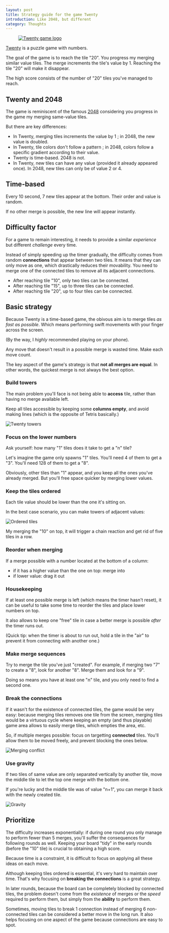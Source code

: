 ```yaml
---
layout: post
title: Strategy guide for the game Twenty
introduction: Like 2048, but different
category: Thoughts
---
```


<figure>
  <a href="http://twenty.frenchguys.net/"><img alt="Twenty game logo" src="/images/twenty-puzzle-game.png"></a>
</figure>

[Twenty](http://twenty.frenchguys.net/) is a puzzle game with numbers.

The goal of the game is to reach the tile "20". You progress my merging similar value tiles. The merge increments the tile's value by 1. Reaching the tile "20" will make it disappear.

The high score consists of the number of "20" tiles you've managed to reach.

## Twenty and 2048

The game is reminiscent of the famous [2048](http://gabrielecirulli.github.io/2048/) considering you progress in the game my merging same-value tiles.

But there are key differences:

* In Twenty, merging tiles increments the value by 1 ; in 2048, the new value is doubled.
* In Twenty, tile colors don't follow a pattern ; in 2048, colors follow a specific gradient according to their value.
* Twenty is time-based. 2048 is not.
* In Twenty, new tiles can have any value (provided it already appeared once). In 2048, new tiles can only be of value 2 or 4.

## Time-based

Every 10 second, 7 new tiles appear at the bottom. Their order and value is random.

If no other merge is possible, the new line will appear instantly.

## Difficulty factor

For a game to remain interesting, it needs to provide a similar _experience_ but different _challenge_ every time.

Instead of simply speeding up the timer gradually, the difficulty comes from random **connections** that appear between two tiles. It means that they can only move as one, which drastically reduces their movability. You need to merge one of the connected tiles to remove all its adjacent connections.

* After reaching tile "10", only two tiles can be connected.  
* After reaching tile "15", up to three tiles can be connected.  
* After reaching tile "20", up to four tiles can be connected.

## Basic strategy

Because Twenty is a time-based game, the obivous aim is to merge tiles _as fast as possible_. Which means performing swift movements with your finger across the screen.

(By the way, I _highly_ recommended playing on your phone).

Any move that doesn't result in a possible merge is wasted time. Make each move count.

The key aspect of the game's strategy is that **not all merges are equal**. In other words, the quickest merge is not always the best option.

### Build towers

The main problem you'll face is not being able to **access** tile, rather than having no merge available left.

Keep all tiles accessible by keeping some **columns empty**, and avoid making lines (which is the opposite of Tetris basically.)

![Twenty towers](/images/twenty-towers.png)

### Focus on the lower numbers

Ask yourself: how many "1" tiles does it take to get a "n" tile?

Let's imagine the game only spawns "1" tiles. You'll need 4 of them to get a "3". You'll need 128 of them to get a "8".

Obviously, other tiles than "1" appear, and you keep all the ones you've already merged. But you'll free space quicker by merging lower values.

### Keep the tiles ordered

Each tile value should be lower than the one it's sitting on.

In the best case scenario, you can make towers of adjacent values:

![Ordered tiles](/images/twenty-ordered-tiles.png)

My merging the "10" on top, it will trigger a chain reaction and get rid of five tiles in a row.

### Reorder when merging

If a merge possible with a number located at the bottom of a column:

* if it has a higher value than the one on top: merge into
* if lower value: drag it out

### Housekeeping

If at least one possible merge is left (which means the timer hasn't reset), it can be useful to take some time to reorder the tiles and place lower numbers on top.

It also allows to keep one "free" tile in case a better merge is possible _after_ the timer runs out.

(Quick tip: when the timer is about to run out, hold a tile in the "air" to prevent it from connecting with another one.)

### Make merge sequences

Try to merge the tile you've just "created". For example, if merging two "7" to create a "8", look for another "8". Merge them and look for a "9".

Doing so means you have at least one "n" tile, and you only need to find a second one.

### Break the connections

If it wasn't for the existence of connected tiles, the game would be very easy: because merging tiles removes one tile from the screen, merging tiles would be a virtuous cycle where keeping an empty (and thus playable) game area allows to easily merge tiles, which empties the area, etc.

So, if multiple merges possible: focus on targetting **connected** tiles. You'll allow them to be moved freely, and prevent blocking the ones below.

![Merging conflict](/images/twenty-merge.png)

### Use gravity

If two tiles of same value are only separated vertically by another tile, move the middle tile to let the top one merge with the bottom one.

If you're lucky and the middle tile was of value "n+1", you can merge it back with the newly created tile.

![Gravity](/images/twenty-gravity.png)

## Prioritize

The difficulty increases exponentially: if during one round you only manage to perform fewer than 5 merges, you'll suffer the consequences for following rounds as well. Keeping your board "tidy" in the early rounds (before the "10" tile) is crucial to obtaining a high score.

Because time is a constraint, it is difficult to focus on applying all these ideas on each move.

Although keeping tiles ordered is essential, it's very hard to maintain over time. That's why focusing on **breaking the connections** is a great strategy.

In later rounds, because the board can be completely blocked by connected tiles, the problem doesn't come from the _existence_ of merges or the _speed_ required to perform them, but simply from the **ability** to perform them.

Sometimes, moving tiles to break 1 connection instead of merging 6 non-connected tiles can be considered a better move in the long run. It also helps focusing on one aspect of the game because connections are easy to spot.